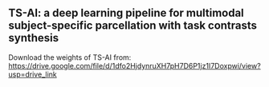 ## TS-AI: a deep learning pipeline for multimodal subject-specific parcellation with task contrasts synthesis

Download the weights of TS-AI from: 
https://drive.google.com/file/d/1dfo2HjdynruXH7pH7D6P1jz1I7Doxpwi/view?usp=drive_link
